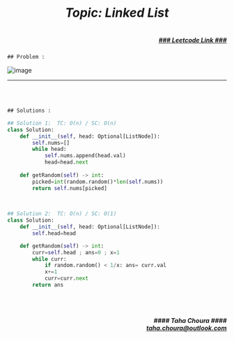 <h1 align="center";"><em> Topic: Linked List</em></h1>
<h5 align="right"> <br/><a align="right" width="80" href="https://leetcode.com/problems/linked-list-random-node/" target="_blank"><ins>### Leetcode Link ###</ins></a></h5>     
                                                                                                                                 
```diff
## Problem : 
```
                                                                                                                    
![image](https://user-images.githubusercontent.com/11164303/170084722-3bc4464b-1f8d-43a5-be30-54cd0c3b80a4.png)



-------                    

<br/><br/>
 
```diff
## Solutions :
```                      
                         
```python
## Solution 1:  TC: O(n) / SC: O(n)    
class Solution:
    def __init__(self, head: Optional[ListNode]):
        self.nums=[]
        while head:
            self.nums.append(head.val)
            head=head.next
            
    def getRandom(self) -> int:
        picked=int(random.random()*len(self.nums))
        return self.nums[picked]
                                                                                                                           

                                                                                                                           
## Solution 2:  TC: O(n) / SC: O(1)
class Solution:
    def __init__(self, head: Optional[ListNode]):
        self.head=head

    def getRandom(self) -> int:
        curr=self.head ; ans=0 ; x=1
        while curr:
            if random.random() < 1/x: ans= curr.val
            x+=1
            curr=curr.next
        return ans
                                                                                                                         
```
<br/>            
<h5 align="right" margin-right:12px>#### Taha Choura ####<br/><a align="right" width="70" href="#">taha.choura@outlook.com</a></h5> 
